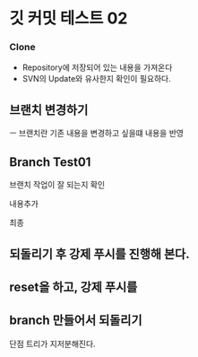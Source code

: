 # 깃 커밋 테스트 02

### Clone
- Repository에 저장되어 있는 내용을 가져온다
- SVN의 Update와 유사한지 확인이 필요하다.



## 브랜치 변경하기
ㅡ 브랜치란 기존 내용을 변경하고 싶을떄 내용을 반영

## Branch Test01
브랜치 작업이 잘 되는지 확인

내용추가


최종

##  되돌리기 후 강제 푸시를 진행해 본다.

## reset을 하고, 강제 푸시를 

## branch 만들어서 되돌리기

단점 트리가 지저분해진다.